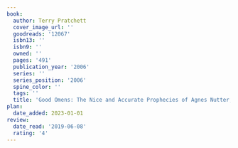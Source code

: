 ```yaml
---
book:
  author: Terry Pratchett
  cover_image_url: ''
  goodreads: '12067'
  isbn13: ''
  isbn9: ''
  owned: ''
  pages: '491'
  publication_year: '2006'
  series: ''
  series_position: '2006'
  spine_color: ''
  tags: ''
  title: 'Good Omens: The Nice and Accurate Prophecies of Agnes Nutter, Witch'
plan:
  date_added: 2023-01-01
review:
  date_read: '2019-06-08'
  rating: '4'
---
```

